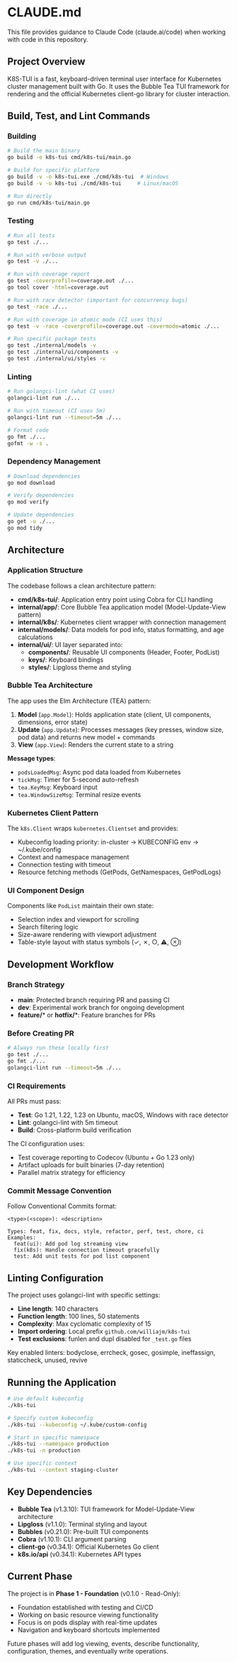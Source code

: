 # CLAUDE.md

This file provides guidance to Claude Code (claude.ai/code) when working with code in this repository.

## Project Overview

K8S-TUI is a fast, keyboard-driven terminal user interface for Kubernetes cluster management built with Go. It uses the Bubble Tea TUI framework for rendering and the official Kubernetes client-go library for cluster interaction.

## Build, Test, and Lint Commands

### Building
```bash
# Build the main binary
go build -o k8s-tui cmd/k8s-tui/main.go

# Build for specific platform
go build -v -o k8s-tui.exe ./cmd/k8s-tui  # Windows
go build -v -o k8s-tui ./cmd/k8s-tui     # Linux/macOS

# Run directly
go run cmd/k8s-tui/main.go
```

### Testing
```bash
# Run all tests
go test ./...

# Run with verbose output
go test -v ./...

# Run with coverage report
go test -coverprofile=coverage.out ./...
go tool cover -html=coverage.out

# Run with race detector (important for concurrency bugs)
go test -race ./...

# Run with coverage in atomic mode (CI uses this)
go test -v -race -coverprofile=coverage.out -covermode=atomic ./...

# Run specific package tests
go test ./internal/models -v
go test ./internal/ui/components -v
go test ./internal/ui/styles -v
```

### Linting
```bash
# Run golangci-lint (what CI uses)
golangci-lint run ./...

# Run with timeout (CI uses 5m)
golangci-lint run --timeout=5m ./...

# Format code
go fmt ./...
gofmt -w -s .
```

### Dependency Management
```bash
# Download dependencies
go mod download

# Verify dependencies
go mod verify

# Update dependencies
go get -u ./...
go mod tidy
```

## Architecture

### Application Structure

The codebase follows a clean architecture pattern:

- **cmd/k8s-tui/**: Application entry point using Cobra for CLI handling
- **internal/app/**: Core Bubble Tea application model (Model-Update-View pattern)
- **internal/k8s/**: Kubernetes client wrapper with connection management
- **internal/models/**: Data models for pod info, status formatting, and age calculations
- **internal/ui/**: UI layer separated into:
  - **components/**: Reusable UI components (Header, Footer, PodList)
  - **keys/**: Keyboard bindings
  - **styles/**: Lipgloss theme and styling

### Bubble Tea Architecture

The app uses the Elm Architecture (TEA) pattern:

1. **Model** (`app.Model`): Holds application state (client, UI components, dimensions, error state)
2. **Update** (`app.Update`): Processes messages (key presses, window size, pod data) and returns new model + commands
3. **View** (`app.View`): Renders the current state to a string

**Message types**:
- `podsLoadedMsg`: Async pod data loaded from Kubernetes
- `tickMsg`: Timer for 5-second auto-refresh
- `tea.KeyMsg`: Keyboard input
- `tea.WindowSizeMsg`: Terminal resize events

### Kubernetes Client Pattern

The `k8s.Client` wraps `kubernetes.Clientset` and provides:
- Kubeconfig loading priority: in-cluster → KUBECONFIG env → ~/.kube/config
- Context and namespace management
- Connection testing with timeout
- Resource fetching methods (GetPods, GetNamespaces, GetPodLogs)

### UI Component Design

Components like `PodList` maintain their own state:
- Selection index and viewport for scrolling
- Search filtering logic
- Size-aware rendering with viewport adjustment
- Table-style layout with status symbols (✓, ✗, ○, ⚠, ⊗)

## Development Workflow

### Branch Strategy
- **main**: Protected branch requiring PR and passing CI
- **dev**: Experimental work branch for ongoing development
- **feature/*** or **hotfix/***: Feature branches for PRs

### Before Creating PR
```bash
# Always run these locally first
go test ./...
go fmt ./...
golangci-lint run --timeout=5m ./...
```

### CI Requirements
All PRs must pass:
- **Test**: Go 1.21, 1.22, 1.23 on Ubuntu, macOS, Windows with race detector
- **Lint**: golangci-lint with 5m timeout
- **Build**: Cross-platform build verification

The CI configuration uses:
- Test coverage reporting to Codecov (Ubuntu + Go 1.23 only)
- Artifact uploads for built binaries (7-day retention)
- Parallel matrix strategy for efficiency

### Commit Message Convention
Follow Conventional Commits format:
```
<type>(<scope>): <description>

Types: feat, fix, docs, style, refactor, perf, test, chore, ci
Examples:
  feat(ui): Add pod log streaming view
  fix(k8s): Handle connection timeout gracefully
  test: Add unit tests for pod list component
```

## Linting Configuration

The project uses golangci-lint with specific settings:
- **Line length**: 140 characters
- **Function length**: 100 lines, 50 statements
- **Complexity**: Max cyclomatic complexity of 15
- **Import ordering**: Local prefix `github.com/williajm/k8s-tui`
- **Test exclusions**: funlen and dupl disabled for `_test.go` files

Key enabled linters: bodyclose, errcheck, gosec, gosimple, ineffassign, staticcheck, unused, revive

## Running the Application

```bash
# Use default kubeconfig
./k8s-tui

# Specify custom kubeconfig
./k8s-tui --kubeconfig ~/.kube/custom-config

# Start in specific namespace
./k8s-tui --namespace production
./k8s-tui -n production

# Use specific context
./k8s-tui --context staging-cluster
```

## Key Dependencies

- **Bubble Tea** (v1.3.10): TUI framework for Model-Update-View architecture
- **Lipgloss** (v1.1.0): Terminal styling and layout
- **Bubbles** (v0.21.0): Pre-built TUI components
- **Cobra** (v1.10.1): CLI argument parsing
- **client-go** (v0.34.1): Official Kubernetes Go client
- **k8s.io/api** (v0.34.1): Kubernetes API types

## Current Phase

The project is in **Phase 1 - Foundation** (v0.1.0 - Read-Only):
- Foundation established with testing and CI/CD
- Working on basic resource viewing functionality
- Focus is on pods display with real-time updates
- Navigation and keyboard shortcuts implemented

Future phases will add log viewing, events, describe functionality, configuration, themes, and eventually write operations.
